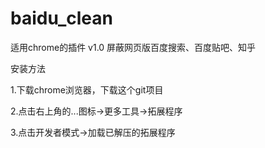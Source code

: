 # baidu_clean
适用chrome的插件
v1.0 屏蔽网页版百度搜索、百度贴吧、知乎

安装方法

1.下载chrome浏览器，下载这个git项目

2.点击右上角的...图标->更多工具->拓展程序

3.点击开发者模式->加载已解压的拓展程序

<img src=""></img>
